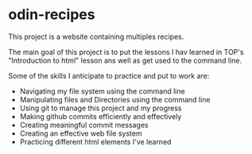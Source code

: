 # odin-recipes
This project is a website containing multiples recipes. 


The main goal of this project is to put the lessons I hav learned in TOP's "Introduction to html" lesson ans well as get used to the command line.

Some of the skills I anticipate to practice and put to work are:
- Navigating my file system using the command line
- Manipulating files and Directories using the command line
- Using git to manage this project and my progress
- Making github commits efficiently and effectively 
- Creating meaningful commit messages
- Creating an effective web file system
- Practicing different html elements I've learned

<!-- What I have learned from doing this projects (Reflection):
- -->